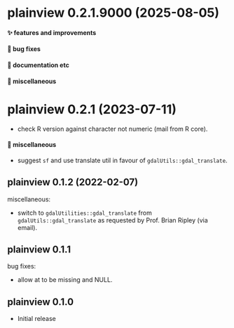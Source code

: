 # plainview 0.2.1.9000 (2025-08-05)

#### ✨ features and improvements

#### 🐛 bug fixes

#### 💬 documentation etc

#### 🍬 miscellaneous


# plainview 0.2.1 (2023-07-11)

  * check R version against character not numeric (mail from R core).

#### 🍬 miscellaneous

  * suggest `sf` and use translate util in favour of `gdalUtils::gdal_translate`.

## plainview 0.1.2 (2022-02-07)

miscellaneous:

  * switch to `gdalUtilities::gdal_translate` from `gdalUtils::gdal_translate` as requested by Prof. Brian Ripley (via email).

## plainview 0.1.1

bug fixes:

  * allow at to be missing and NULL.

## plainview 0.1.0

* Initial release
